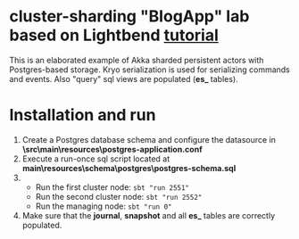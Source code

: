 cluster-sharding "BlogApp" lab based on Lightbend [tutorial](https://github.com/typesafehub/activator-akka-cluster-sharding-scala/blob/master/tutorial/index.html)
=====================================

This is an elaborated example of Akka sharded persistent actors with Postgres-based storage. Kryo serialization is used for serializing commands and events. Also "query" sql views are populated (**es_** tables).

# Installation and run

1.  Create a Postgres database schema and configure the datasource in **\src\main\resources\postgres-application.conf**
2.  Execute a run-once sql script located at **main\resources\schema\postgres\postgres-schema.sql**
3.  - Run the first cluster node: `sbt "run 2551"` 
     - Run the second cluster node: `sbt "run 2552"`
     - Run the managing node: `sbt "run 0"`
4.  Make sure that the **journal**, **snapshot** and all **es_** tables are correctly populated.
